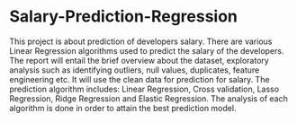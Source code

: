 # Salary-Prediction-Regression
This project is about prediction of developers salary. There are various Linear Regression algorithms used to predict the salary of the developers. The report will entail the brief overview about the dataset, exploratory analysis such as identifying outliers, null values, duplicates, feature engineering etc. It will use the clean data for prediction for salary. The prediction algorithm includes: Linear Regression, Cross validation, Lasso Regression, Ridge Regression and Elastic Regression. The analysis of each algorithm is done in order to attain the best prediction model.
